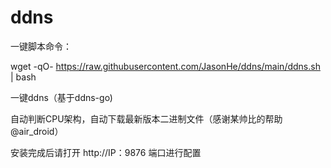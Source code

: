 # ddns

一键脚本命令：

wget -qO- https://raw.githubusercontent.com/JasonHe/ddns/main/ddns.sh | bash

一键ddns（基于ddns-go)

自动判断CPU架构，自动下载最新版本二进制文件（感谢某帅比的帮助 @air_droid）

安装完成后请打开 http://IP：9876 端口进行配置
